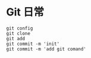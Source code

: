 # Git 日常

```
git config 
git clone
git add 
git commit -m 'init'
git commit -m 'add git comand'
```